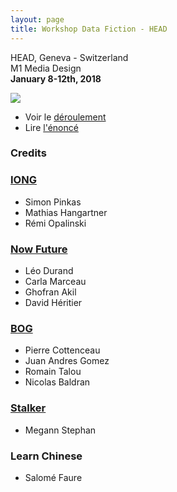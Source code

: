 ```yaml
---
layout: page
title: Workshop Data Fiction - HEAD
---
```


HEAD, Geneva - Switzerland  
M1 Media Design  
**January 8-12th, 2018**  

![](https://head.hesge.ch/alpes/assets/images/Head_logocourt_NB.jpg)


* Voir le [déroulement](./content.html)
* Lire [l'énoncé](./assignment.html)

### Credits

### [IONG](./IONG)

* Simon Pinkas
* Mathias Hangartner
* Rémi Opalinski

### [Now Future](./NowFuture)

* Léo Durand
* Carla Marceau
* Ghofran Akil
* David Héritier

### [BOG](./BOG)

* Pierre Cottenceau
* Juan Andres Gomez
* Romain Talou
* Nicolas Baldran

### [Stalker](./stalker)

* Megann Stephan

### Learn Chinese

* Salomé Faure
